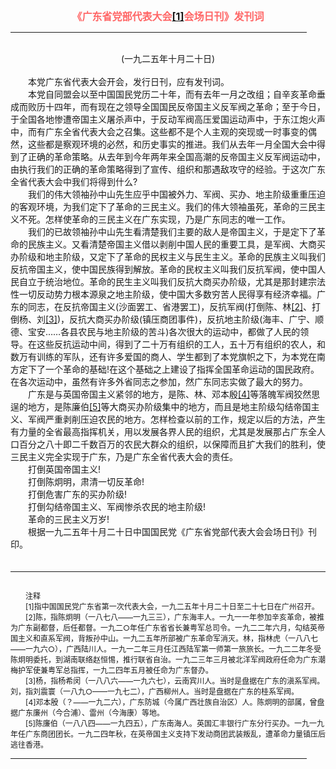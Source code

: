 <center><FONT style="FONT-SIZE: 12pt" COLOR="#FF6666"><B>《广东省党部代表大会<a href="#tail">[1]</a>会场日刊》发刊词</B></center></FONT>
<HR color="#EE9B73" size="1" width="94%">
<BR>
<center>(一九二五年十月二十日)</center>
<BR>
　　本党广东省代表大会开会，发行日刊，应有发刊词。
<BR>
　　本党自同盟会以至中国国民党历二十年，而有去年一月之改组；自辛亥革命垂成而败历十四年，而有现在之领导全国国民反帝国主义反军阀之革命；至于今日，于全国各地惨遭帝国主义屠杀声中，于反动军阀高压爱国运动声中，于东江炮火声中，而有广东全省代表大会之召集。这些都不是个人主观的突现或一时事变的偶然，这些都是察观环境的必然，和历史事实的推进。我们从去年一月全国大会中得到了正确的革命策略。从去年到今年两年来全国高潮的反帝国主义反军阀运动中，由执行我们的正确的革命策略得到了宣传、组织和那遇敌攻守的经验。于这次广东全省代表大会中我们将得到什么?
<BR>
　　我们的伟大领袖孙中山先生应乎中国被外力、军阀、买办、地主阶级重重压迫的客观环境，为我们定下了革命的三民主义。我们的伟大领袖虽死，革命的三民主义不死。怎样使革命的三民主义在广东实现，乃是广东同志的唯一工作。
<BR>
　　我们的已故领袖孙中山先生看清楚我们主要的敌人是帝国主义，于是定下了革命的民族主义。又看清楚帝国主义借以剥削中国人民的重要工具，是军阀、大商买办阶级和地主阶级，又定下了革命的民权主义与民生主义。革命的民族主义叫我们反抗帝国主义，使中国民族得到解放。革命的民权主义叫我们反抗军阀，使中国人民自立于统治地位。革命的民生主义叫我们反抗大商买办阶级，尤其是那封建宗法性一切反动势力根本源泉之地主阶级，使中国大多数穷苦人民得享有经济幸福。广东的同志，在反抗帝国主义(沙面罢工、省港罢工)，反抗军阀(打倒陈、林<a href="#tail">[2]</a>、打倒杨、刘<a href="#tail">[3]</a>)，反抗大商买办阶级(镇压商团事件)，反抗地主阶级(海丰、广宁、顺德、宝安……各县农民与地主阶级的苦斗)各次很大的运动中，都做了人民的领导。在这些反抗运动中间，得到了二十万有组织的工人，五十万有组织的农人，和数万有训练的军队，还有许多爱国的商人、学生都到了本党旗帜之下，为本党在南方定下了一个革命的基础!在这个基础之上建设了指挥全国革命运动的国民政府。在各次运动中，虽然有许多外省同志之参加，然广东同志实做了最大的努力。
<BR>
　　广东是与英国帝国主义紧邻的地方，是陈、林、邓本殷<a href="#tail">[4]</a>等落魄军阀狡然思逞的地方，是陈廉伯<a href="#tail">[5]</a>等大商买办阶级集中的地方，而且是地主阶级勾结帝国主义、军阀严重剥削压迫农民的地方。怎样检查以前的工作，规定以后的方法，产生有力量的全省最高指挥机关，用以发展各界人民的组织，尤其是发展那占广东全人口百分之八十即二千数百万的农民大群众的组织，以保障而且扩大我们的胜利，使三民主义完全实现于广东，乃是广东全省代表大会的责任。
<BR>
　　打倒英国帝国主义!
<BR>
　　打倒陈炯明，肃清一切反革命!
<BR>
　　打倒危害广东的买办阶级!
<BR>
　　打倒勾结帝国主义、军阀惨杀农民的地主阶级!
<BR>
　　革命的三民主义万岁!
<BR>
　　根据一九二五年十月二十日中国国民党《广东省党部代表大会会场日刊》刊印。
<BR>
　　<hr><a name="tail"></a>    <FONT style="FONT-SIZE: 9pt">
<BR>
　　注释
<BR>
　　[1]指中国国民党广东省第一次代表大会，一九二五年十月二十日至二十七日在广州召开。
<BR>
　　[2]陈，指陈炯明（一八七八——一九三三），广东海丰人。一九一一年参加辛亥革命，被推为广东副都督，后任都督。一九二○年任广东省省长兼粤军总司令。一九二二年六月，勾结英帝国主义和直系军阀，背叛孙中山。一九二五年所部被广东革命军消灭。林，指林虎（一八八七——一九六○），广西陆川人。一九一二年三月任江西陆军第一师第一旅旅长。一九二二年冬受陈炯明委托，到湖南联络赵恒惕，推行联省自治。一九二三年三月被北洋军阀政府任命为广东潮梅护军使兼粤军总指挥，一九二四年五月被任命为广东督办。
<BR>
　　[3]杨，指杨希闵（一八八六——一九六七），云南宾川人。当时是盘据在广东的滇系军阀。刘，指刘震寰（一八九○——一九七二），广西柳州人。当时是盘据在广东的桂系军阀。
<BR>
　　[4]邓本殷（？——一九二六），广东防城（今属广西壮族自治区）人。陈炯明的部属，曾盘据广东廉州（今合浦）、雷州（今海康）等地。
<BR>
　　[5]陈廉伯（一八八四——一九四五），广东南海人。英国汇丰银行广东分行买办。一九一九年任广东商团团长。一九二四年秋，在英帝国主义支持下发动商团武装叛乱，遭革命力量镇压后逃往香港。
<BR>
</FONT>
<HR color="#EE9B73" size="1" width="94%">

